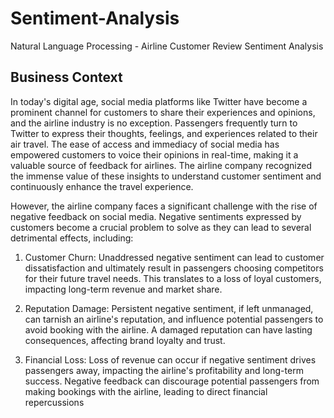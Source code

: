 # Sentiment-Analysis
Natural Language Processing - Airline Customer Review Sentiment Analysis

## Business Context

In today's digital age, social media platforms like Twitter have become a prominent channel for customers to share their experiences and opinions, and the airline industry is no exception. Passengers frequently turn to Twitter to express their thoughts, feelings, and experiences related to their air travel. The ease of access and immediacy of social media has empowered customers to voice their opinions in real-time, making it a valuable source of feedback for airlines. The airline company recognized the immense value of these insights to understand customer sentiment and continuously enhance the travel experience.

However, the airline company faces a significant challenge with the rise of negative feedback on social media. Negative sentiments expressed by customers become a crucial problem to solve as they can lead to several detrimental effects, including:

1. Customer Churn: Unaddressed negative sentiment can lead to customer dissatisfaction and ultimately result in passengers choosing competitors for their future travel needs. This translates to a loss of loyal customers, impacting long-term revenue and market share.

2. Reputation Damage: Persistent negative sentiment, if left unmanaged, can tarnish an airline's reputation, and influence potential passengers to avoid booking with the airline. A damaged reputation can have lasting consequences, affecting brand loyalty and trust.

3. Financial Loss: Loss of revenue can occur if negative sentiment drives passengers away, impacting the airline's profitability and long-term success. Negative feedback can discourage potential passengers from making bookings with the airline, leading to direct financial repercussions
